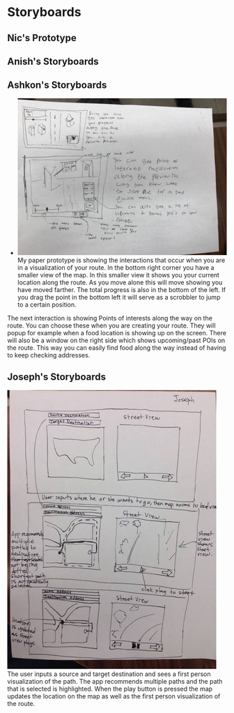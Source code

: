 # Storyboards
## Nic's Prototype

## Anish's Storyboards

## Ashkon's Storyboards
* ![](/uxpaperproto/ashkon.jpg)
My paper prototype is showing the interactions that occur when you are in a visualization of your route. In the bottom right corner you have a smaller view of the map. In this smaller view it shows you your current location along the route. As you move alone this will move showing you have moved farther. The total progress is also in the bottom of the left. If you drag the point in the bottom left it will serve as a scrobbler to jump to a certain position.

The next interaction is showing Points of interests along the way on the route. You can choose these when you are creating your route. They will popup for example when a food location is showing up on the screen. There will also be a window on the right side which shows upcoming/past POIs on the route. This way you can easily find food along the way instead of having to keep checking addresses.

## Joseph's Storyboards
![](/uxpaperproto/joseph.jpg)
The user inputs a source and target destination and sees a first person visualization of the path. The app recommends multiple paths and the path that is selected is highlighted. When the play button is pressed the map updates the location on the map as well as the first person visualization of the route.

